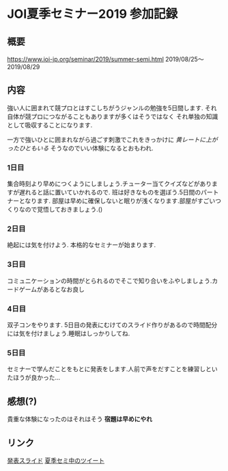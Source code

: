 # JOI夏季セミナー2019 参加記録

## 概要

https://www.ioi-jp.org/seminar/2019/summer-semi.html
2019/08/25〜2019/08/29

## 内容

強い人に囲まれて競プロとはすこしちがうジャンルの勉強を5日間します.
それ自体が競プロにつながることもありますが多くはそうではなく
それ単独の知識として吸収することになります.

一方で強いひとに囲まれながら過ごす刺激でこれをきっかけに _黄レートに上がったひともいる_ そうなのでいい体験になるとおもわれ.

### 1日目

集合時刻より早めにつくようにしましょう.チューター当てクイズなどがありますが遅れると話に置いていかれるので.
班は好きなものを選ぼう.5日間のパートナーとなります.
部屋は早めに確保しないと眠りが浅くなります.部屋がすごいつくりなので覚悟しておきましょう.()

### 2日目

絶起には気を付けよう.
本格的なセミナーが始まります.

### 3日目

コミュニケーションの時間がとられるのでそこで知り合いをふやしましょう.カードゲームがあるとなお良し

### 4日目

双子コンをやります.
5日目の発表にむけてのスライド作りがあるので時間配分には気を付けましょう.睡眠はしっかりしてね.

### 5日目

セミナーで学んだことをもとに発表をします.人前で声をだすことを練習しといたほうが良かった…

## 感想(?)

貴重な体験になったのはそれはそう
**宿題は早めにやれ**

## リンク

[発表スライド](/pf15)
[夏季セミ中のツイート](https://twitter.com/search?q=%23JOIss%20from%3Aibuki2003)
